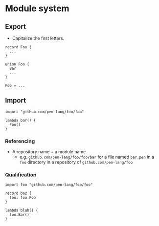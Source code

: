 # Module system

## Export

- Capitalize the first letters.

```
record Foo {
  ...
}
```

```
union Foo {
  Bar
  ...
}
```

```
Foo = ...
```

## Import

```
import "github.com/pen-lang/foo/foo"

lambda bar() {
  Foo()
}
```

### Referencing

- A repository name + a module name
  - e.g. `github.com/pen-lang/foo/foo/bar` for a file named `bar.pen` in a `foo` directory in a repository of `github.com/pen-lang/foo`

### Qualification

```
import foo "github.com/pen-lang/foo/foo"

record baz {
  foo: foo.Foo
}

lambda blah() {
  foo.Bar()
}
```
